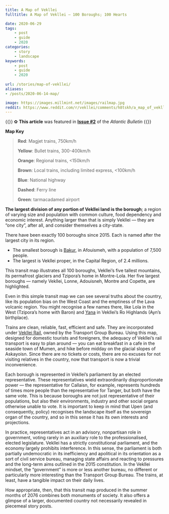 ```yaml
---
title: A Map of Vekllei
fulltitle: A Map of Vekllei — 100 Boroughs; 100 Hearts

date: 2020-06-29
tags:
    - post
    - guide
    - 2020
categories:
    - story
    - landscape
keywords:
    - post
    - guide
    - 2020
    
url: /stories/map-of-vekllei/
aliases:
- /posts/2020-06-14-map/

image: https://images.millmint.net/images/railmap.jpg
reddit: https://www.reddit.com/r/vekllei/comments/h8tskh/a_map_of_vekllei_100_boroughs_100_hearts/
---
```


{{<hint story>}}
✿ **This article** was featured in [**Issue #2**](/news/bulletin/2020/2) of the *Atlantic Bulletin*
{{</hint>}}

**Map Key**

>**Red**: Magjet trains, 750km/h
>
>**Yellow**: Bullet trains, 300-400km/h
>
>**Orange**: Regional trains, <150km/h
>
>**Brown**: Local trains, including limited express, <100km/h
>
>**Blue**: National highway
>
>**Dashed**: Ferry line
>
>**Green**: tarmacadamed airport

**The largest division of any portion of Vekllei land is the borough**; a region of varying size and population with common culture, food dependency and economic interest. Anything larger than that is simply Vekllei — they are “one city”, after all, and consider themselves a city-state.

There have been exactly 100 boroughs since 2015. Each is named after the largest city in its region.

* The smallest borough is [Bakur](/utopia/landscape/boroughs/bakur), in Afouismeh, with a population of 7,500 people.
* The largest is Vekllei proper, in the Capital Region, of 2.4 millions.

This transit map illustrates all 100 boroughs, Vekllei’s five tallest mountains, its permafrost glaciers and Tzipora’s home in Montre-Lola. Her five largest boroughs — namely Vekllei, Lonne, Adouisneh, Montre and Copette, are highlighted.

Even in this simple transit map we can see several truths about the country, like its population bias on the West Coast and the emptiness of the Lava volcanic region. You might recognise a few names there, like Lola in the West (Tzipora’s home with Baron) and [Yana](/utopia/landscape/boroughs/yana) in Vekllei’s Ro Highlands (Ayn’s birthplace).

Trains are clean, reliable, fast, efficient and safe. They are incorporated under [Vekllei Rail](https://www.reddit.com/r/vekllei/comments/cr65zu/the_people_of_veklleis_railway_plus_dog/), owned by the Transport Group Bureau. Using this map, designed for domestic tourists and foreigners, the adequacy of Vekllei’s rail transport is easy to plan around — you can eat breakfast in a cafe in the seaside town of Mumen, and hike before midday on the glacial slopes of Askayoisn. Since there are no tickets or costs, there are no excuses for not visiting relatives in the country, now that transport is now a trivial inconvenience.

Each borough is represented in Vekllei’s parliament by an elected representative. These representatives wield extraordinarily disproportionate power — the representative for Callaisn, for example, represents hundreds of times more people than the representative for Tanger, but both have the same vote. This is because boroughs are not just representative of their populations, but also their environments, industry and other social organs otherwise unable to vote. It is important to keep in mind that Upen (and consequently, policy) recognises the landscape itself as the sovereign organ of the country, and so in this sense it has its own interests and projections.

In practice, representatives act in an advisory, nonpartisan role in government, voting rarely in an auxiliary role to the professionalised, elected legislature. Vekllei has a strictly constitutional parliament, and the economy largely prohibits interference. In this sense, the parliament is both partially undemocratic in its inefficiency and apolitical in its orientation as a sort of civil service bureau, managing state affairs and reacting to pressures and the long-term aims outlined in the 2015 constitution. In the Vekllei mindset, the “government” is more or less another bureau, no different or particularly more interesting than the Transport Group Bureau. The trains, at least, have a tangible impact on their daily lives.

How appropriate, then, that this transit map produced in the summer months of 2076 combines both monuments of society. It also offers a glimpse of a larger, documented country not necessarily revealed in piecemeal story posts.
